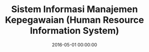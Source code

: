 ---
layout: inner
position: left
title: 'Sistem Informasi Manajemen Kepegawaian (Human Resource Information System)'
lead_text: 'Worked on both backend and frontend side of the system.'
tags: ['MySQL', 'PHP', 'Yii 2', 'HTML', 'CSS', 'jQuery']
featured_image: ['/img/posts/simpeg-birokeu-min.png']
date: 2016-05-01 00:00:00
categories: ['Web']
project_link: ''
button_icon: ''
button_text: ''
order: 7
visible: 1
company: 'Aditya Arta Abadi, PT'
---